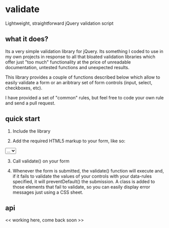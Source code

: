 validate
========

Lightweight, straightforward jQuery validation script


what it does?
--------

Its a very simple validation library for jQuery. Its something I coded to use in my own projects in response to all that bloated validation libraries which offer just "too much" functionality at the price of unreadable documentation, untested functions and unexpected results.

This library provides a couple of functions described below which allow to easily validate a form or an aribtrary set of form controls (input, select, checkboxes, etc).

I have provided a set of "common" rules, but feel free to code your own rule and send a pull request.

quick start
---------

1. Include the library

<script src="path/to/jquery.validate.min.js"></script>

2. Add the required HTML5 markup to your form, like so:

<select name="mySelect" class="validate" data-rules="required,min_length:5">
	<option>...</option>
	<option>...</option>
</select>

3. Call validate() on your form

<script>
	$form.validate();
</script>

4. Whenever the form is submitted, the validate() function will execute and, if it fails to validate the values of your controls with your data-rules specified, it will preventDefault() the submission. A class is added to those elements that fail to validate, so you can easily display error messages just using a CSS sheet.

api
---------

<< working here, come back soon >>